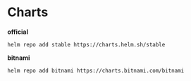 #  Charts 

**official**
```
helm repo add stable https://charts.helm.sh/stable
```

**bitnami**

```
helm repo add bitnami https://charts.bitnami.com/bitnami  
```
